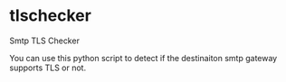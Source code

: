 tlschecker
==========

Smtp TLS Checker 

You can use this python script to detect if  the destinaiton smtp gateway supports TLS or not. 
